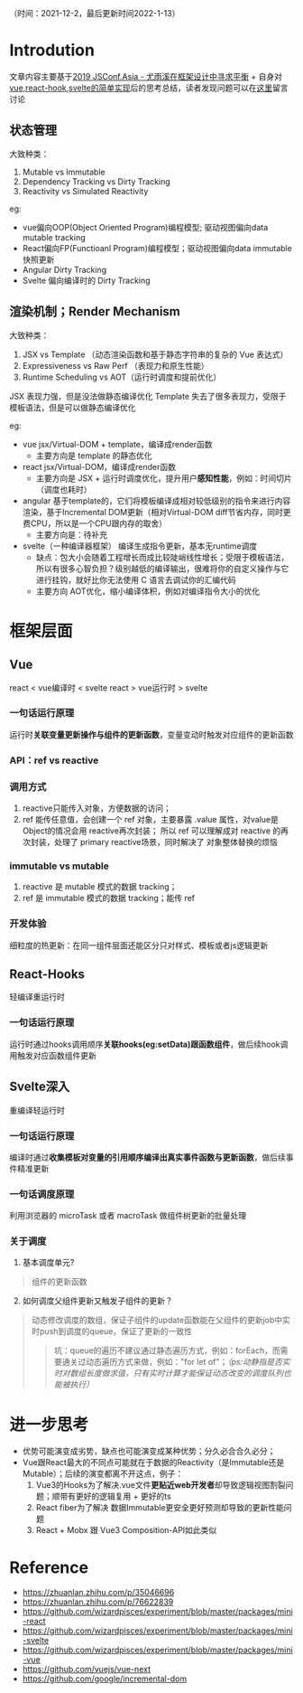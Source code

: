 （时间：2021-12-2，最后更新时间2022-1-13）
# Introdution
文章内容主要基于[2019 JSConf.Asia - 尤雨溪在框架设计中寻求平衡](https://zhuanlan.zhihu.com/p/76622839) + 自身对[vue,react-hook,svelte的简单实现](https://github.com/wizardpisces/experiment/packages)后的思考总结，读者发现问题可以在[这里](https://github.com/wizardpisces/experiment/issues)留言讨论

## 状态管理
大致种类：
1. Mutable vs Immutable
2. Dependency Tracking vs Dirty Tracking
3. Reactivity vs Simulated Reactivity

eg:
* vue偏向OOP(Object Oriented Program)编程模型; 驱动视图偏向data mutable tracking
* React偏向FP(Functioanl Program)编程模型；驱动视图偏向data immutable快照更新
* Angular Dirty Tracking
* Svelte 偏向编译时的 Dirty Tracking
## 渲染机制；Render Mechanism
大致种类：
1. JSX vs Template （动态渲染函数和基于静态字符串的复杂的 Vue 表达式）
2. Expressiveness vs Raw Perf （表现力和原生性能）
3. Runtime Scheduling vs AOT（运行时调度和提前优化）

JSX 表现力强，但是没法做静态编译优化
Template 失去了很多表现力，受限于模板语法，但是可以做静态编译优化

eg:
* vue jsx/Virtual-DOM + template，编译成render函数
    * 主要方向是 template 的静态优化
* react jsx/Virtual-DOM，编译成render函数
    * 主要方向是 JSX + 运行时调度优化，提升用户**感知性能**，例如：时间切片（调度也耗时）
* angular 基于template的，它们将模板编译成相对较低级别的指令来进行内容渲染，基于Incremental DOM更新（相对Virtual-DOM diff节省内存，同时更费CPU，所以是一个CPU跟内存的取舍）
    * 主要方向是：待补充
* svelte（一种编译器框架） 编译生成指令更新，基本无runtime调度
    * 缺点：包大小会随着工程增长而成比较陡峭线性增长；受限于模板语法，所以有很多心智负担？级别越低的编译输出，很难将你的自定义操作与它进行挂钩，就好比你无法使用 C 语言去调试你的汇编代码
    * 主要方向 AOT优化，缩小编译体积，例如对编译指令大小的优化

# 框架层面
## Vue
react < vue编译时 < svelte
react > vue运行时 > svelte
### 一句话运行原理
运行时**关联变量更新操作与组件的更新函数**，变量变动时触发对应组件的更新函数
### API：ref vs reactive

### 调用方式
1. reactive只能传入对象，方便数据的访问；
2. ref 能传任意值，会创建一个 ref 对象，主要暴露 .value 属性，对value是Object的情况会用 reactive再次封装；
所以 ref 可以理解成对 reactive 的再次封装，处理了 primary reactive场景，同时解决了 对象整体替换的烦恼
### immutable vs mutable
1. reactive 是 mutable 模式的数据 tracking；
2. ref 是 immutable 模式的数据 tracking；能传 ref
### 开发体验
细粒度的热更新：在同一组件层面还能区分只对样式、模板或者js逻辑更新
## React-Hooks
轻编译重运行时
### 一句话运行原理
运行时通过hooks调用顺序**关联hooks(eg:setData)跟函数组件**，做后续hook调用触发对应函数组件更新

## Svelte深入
重编译轻运行时
### 一句话运行原理
编译时通过**收集模板对变量的引用顺序编译出真实事件函数与更新函数**，做后续事件精准更新

### 一句话调度原理
利用浏览器的 microTask 或者 macroTask 做组件树更新的批量处理

### 关于调度
1. 基本调度单元?

>组件的更新函数

2. 如何调度父组件更新又触发子组件的更新？

> 动态修改调度的数组，保证子组件的update函数能在父组件的更新job中实时push到调度的queue，保证了更新的一致性
>>坑：queue的遍历不建议通过静态遍历方式，例如：forEach，而需要通关过动态遍历方式来做，例如："for let of"；*（ps:动静指是否实时对数组长度做求值，只有实时计算才能保证动态改变的调度队列也能被执行）*

# 进一步思考

* 优势可能演变成劣势，缺点也可能演变成某种优势；分久必合合久必分；
* Vue跟React最大的不同点可能就在于数据的Reactivity（是Immutable还是Mutable）；后续的演变都离不开这点，例子：
    1. Vue3的Hooks为了解决.vue文件**更贴近web开发者**却导致逻辑视图割裂问题；顺带有更好的逻辑复用 + 更好的ts
    2. React fiber为了解决 数据Immutable更安全更好预测却导致的更新性能问题
    3. React + Mobx 跟 Vue3 Composition-API如此类似
# Reference
* https://zhuanlan.zhihu.com/p/35046696
* https://zhuanlan.zhihu.com/p/76622839
* https://github.com/wizardpisces/experiment/blob/master/packages/mini-react
* https://github.com/wizardpisces/experiment/blob/master/packages/mini-svelte
* https://github.com/wizardpisces/experiment/blob/master/packages/mini-vue
* https://github.com/vuejs/vue-next
* https://github.com/google/incremental-dom
